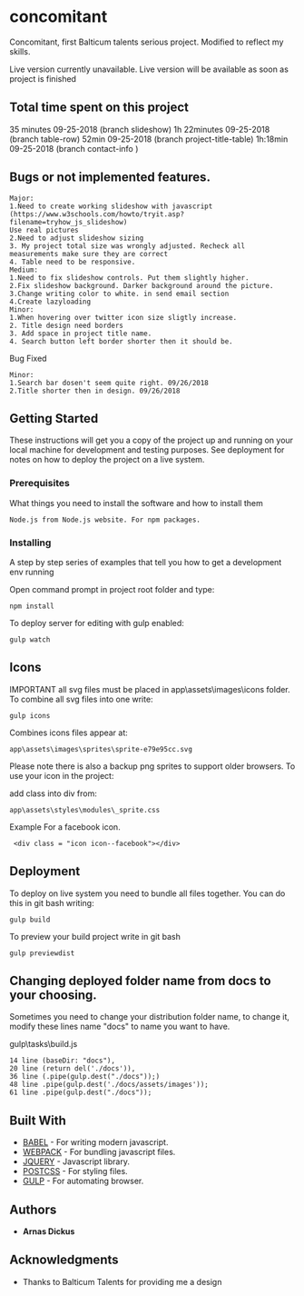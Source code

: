 # concomitant

Concomitant, first Balticum talents serious project. Modified to reflect my skills.

Live version currently unavailable. Live version will be available as soon as project is finished

## Total time spent on this project
35 minutes 09-25-2018 (branch slideshow)
1h 22minutes 09-25-2018 (branch table-row)
52min 09-25-2018 (branch project-title-table)
1h:18min 09-25-2018 (branch contact-info )
## Bugs or not implemented features.
```
Major:
1.Need to create working slideshow with javascript (https://www.w3schools.com/howto/tryit.asp?filename=tryhow_js_slideshow)
Use real pictures
2.Need to adjust slideshow sizing
3. My project total size was wrongly adjusted. Recheck all measurements make sure they are correct
4. Table need to be responsive.
Medium:
1.Need to fix slideshow controls. Put them slightly higher.
2.Fix slideshow background. Darker background around the picture.
3.Change writing color to white. in send email section
4.Create lazyloading
Minor:
1.When hovering over twitter icon size sligtly increase. 
2. Title design need borders
3. Add space in project title name.
4. Search button left border shorter then it should be.
```
Bug Fixed
```
Minor:
1.Search bar dosen't seem quite right. 09/26/2018
2.Title shorter then in design. 09/26/2018
```
## Getting Started

These instructions will get you a copy of the project up and running on your local machine for development and testing purposes. See deployment for notes on how to deploy the project on a live system.

### Prerequisites

What things you need to install the software and how to install them

```
Node.js from Node.js website. For npm packages.
```

### Installing

A step by step series of examples that tell you how to get a development env running

Open command prompt in project root folder and type:

```
npm install
```
To deploy server for editing with gulp enabled:
```
gulp watch
```
## Icons

IMPORTANT all svg files must be placed in app\assets\images\icons folder.
To combine all svg files into one write:

```
gulp icons
```

Combines icons files appear at:

```
app\assets\images\sprites\sprite-e79e95cc.svg
```
Please note there is also a backup png sprites to support older browsers.
To use your icon in the project:

add class into div from:
```
app\assets\styles\modules\_sprite.css
```
Example For a facebook icon.
```
 <div class = "icon icon--facebook"></div>
```
## Deployment

To deploy on live system you need to bundle all files together. You can do this in git bash writing:

```
gulp build
```
To preview your build project write in git bash

```
gulp previewdist
```
## Changing deployed folder name from docs to your choosing.

Sometimes you need to change your distribution folder name, to change it,
modify these lines name "docs" to name you want to have.

gulp\tasks\build.js
```
14 line (baseDir: "docs"),
20 line (return del('./docs')),
36 line (.pipe(gulp.dest("./docs"));)
48 line .pipe(gulp.dest('./docs/assets/images'));
61 line .pipe(gulp.dest("./docs"));
```

## Built With

* [BABEL](https://github.com/babel/babel) - For writing modern javascript.
* [WEBPACK](https://github.com/webpack/webpack) - For bundling javascript files.
* [JQUERY](https://github.com/jquery/jquery) - Javascript library.
* [POSTCSS](https://github.com/postcss/postcss) - For styling files.
* [GULP](https://github.com/gulpjs/gulp) - For automating browser.

## Authors

* **Arnas Dickus**

## Acknowledgments

* Thanks to Balticum Talents for providing me a design
